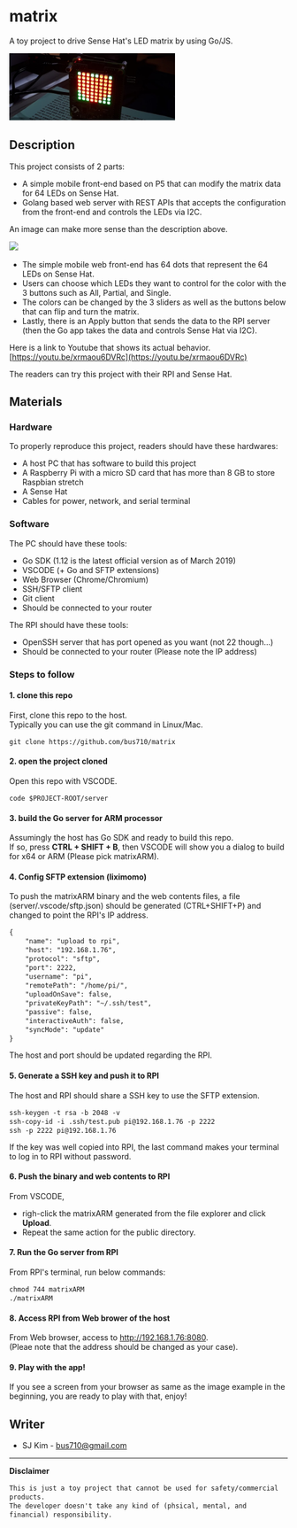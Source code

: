 # matrix
  
A toy project to drive Sense Hat's LED matrix by using Go/JS.

<img src="assetsForReadMe/99.png" width="300">

## Description

This project consists of 2 parts:
- A simple mobile front-end based on P5 that can modify the matrix data for 64 LEDs on Sense Hat.
- Golang based web server with REST APIs that accepts the configuration from the front-end and controls the LEDs via I2C.

An image can make more sense than the description above.

<img src="assetsForReadMe/02.gif" width="300">

- The simple mobile web front-end has 64 dots that represent the 64 LEDs on Sense Hat. 
- Users can choose which LEDs they want to control for the color with the 3 buttons such as All, Partial, and Single. 
- The colors can be changed by the 3 sliders as well as the buttons below that can flip and turn the matrix. 
- Lastly, there is an Apply button that sends the data to the RPI server (then the Go app takes the data and controls Sense Hat via I2C).

Here is a link to Youtube that shows its actual behavior.  
[https://youtu.be/xrmaou6DVRc](https://youtu.be/xrmaou6DVRc)

The readers can try this project with their RPI and Sense Hat.

## Materials

### Hardware

To properly reproduce this project, readers should have these hardwares:
- A host PC that has software to build this project
- A Raspberry Pi with a micro SD card that has more than 8 GB to store Raspbian stretch
- A Sense Hat
- Cables for power, network, and serial terminal

### Software

The PC should have these tools:
- Go SDK (1.12 is the latest official version as of March 2019)
- VSCODE (+ Go and SFTP extensions)
- Web Browser (Chrome/Chromium)
- SSH/SFTP client
- Git client
- Should be connected to your router

The RPI should have these tools:
- OpenSSH server that has port opened as you want (not 22 though...)
- Should be connected to your router (Please note the IP address)

### Steps to follow

#### 1. clone this repo  
  
First, clone this repo to the host.  
Typically you can use the git command in Linux/Mac.  
  
```
git clone https://github.com/bus710/matrix
``` 
  
#### 2. open the project cloned 
  
Open this repo with VSCODE.  
  
```
code $PROJECT-ROOT/server
```

#### 3. build the Go server for ARM processor

Assumingly the host has Go SDK and ready to build this repo.  
If so, press **CTRL + SHIFT + B**, then VSCODE will show you a dialog to build for x64 or ARM (Please pick matrixARM).

#### 4. Config SFTP extension (liximomo)  
  
To push the matrixARM binary and the web contents files, a file (server/.vscode/sftp.json) should be generated (CTRL+SHIFT+P) and changed to point the RPI's IP address.

```
{
    "name": "upload to rpi",
    "host": "192.168.1.76",
    "protocol": "sftp",
    "port": 2222,
    "username": "pi",
    "remotePath": "/home/pi/",
    "uploadOnSave": false,
    "privateKeyPath": "~/.ssh/test",
    "passive": false,
    "interactiveAuth": false,
    "syncMode": "update"
}
```  
  
The host and port should be updated regarding the RPI.

#### 5. Generate a SSH key and push it to RPI

The host and RPI should share a SSH key to use the SFTP extension.  
  
```
ssh-keygen -t rsa -b 2048 -v
ssh-copy-id -i .ssh/test.pub pi@192.168.1.76 -p 2222
ssh -p 2222 pi@192.168.1.76
```

If the key was well copied into RPI, the last command makes your terminal to log in to RPI without password.

#### 6. Push the binary and web contents to RPI

From VSCODE, 
- righ-click the matrixARM generated from the file explorer and click **Upload**.  
- Repeat the same action for the public directory.

#### 7. Run the Go server from RPI

From RPI's terminal, run below commands:  
  
```
chmod 744 matrixARM
./matrixARM
```

#### 8. Access RPI from Web brower of the host

From Web browser, access to http://192.168.1.76:8080.  
(Pleae note that the address should be changed as your case).

#### 9. Play with the app!
  
If you see a screen from your browser as same as the image example in the beginning, you are ready to play with that, enjoy!

  
## Writer

- SJ Kim - <bus710@gmail.com>


----
**Disclaimer**  
  
```
This is just a toy project that cannot be used for safety/commercial products.   
The developer doesn't take any kind of (phsical, mental, and financial) responsibility. 
```
